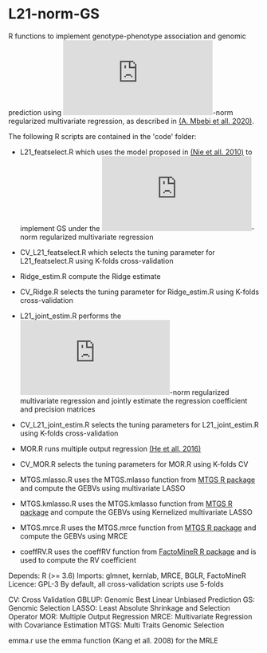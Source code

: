 # L21-norm-GS

R functions to implement genotype-phenotype association and genomic prediction using ![equation](https://latex.codecogs.com/gif.latex?%5Ctext%7BL%7D_%7B21%7D)-norm regularized multivariate regression, as described in [(A. Mbebi et all. 2020)]().

The following R scripts are contained in the 'code' folder:

* L21_featselect.R which uses the model proposed in [(Nie et all. 2010)](http://papers.nips.cc/paper/3988-efficient-and-robust-feature-selection-via-joint-l21-norms-minimization) to implement GS under the ![equation](https://latex.codecogs.com/gif.latex?%5Ctext%7BL%7D_%7B21%7D)-norm regularized multivariate regression 

* CV_L21_featselect.R which selects the tuning parameter for L21_featselect.R using K-folds cross-validation

* Ridge_estim.R compute the Ridge estimate

* CV_Ridge.R selects the tuning parameter for Ridge_estim.R using K-folds cross-validation

* L21_joint_estim.R performs the ![equation](https://latex.codecogs.com/gif.latex?%5Ctext%7BL%7D_%7B21%7D)-norm regularized multivariate regression and jointly estimate the regression coefficient and precision matrices

* CV_L21_joint_estim.R selects the tuning parameters for L21_joint_estim.R using K-folds cross-validation

* MOR.R runs multiple output regression [(He et all. 2016)](https://academic.oup.com/bioinformatics/article/32/12/i37/2288681)

* CV_MOR.R selects the tuning parameters for MOR.R using K-folds CV

* MTGS.mlasso.R uses the MTGS.mlasso function from [MTGS R package](https://CRAN.R-project.org/package=MTGS) and compute the GEBVs using multivariate LASSO 

* MTGS.kmlasso.R uses the MTGS.kmlasso function from [MTGS R package](https://CRAN.R-project.org/package=MTGS) and compute the GEBVs using Kernelized multivariate LASSO

* MTGS.mrce.R uses the MTGS.mrce function from [MTGS R package](https://CRAN.R-project.org/package=MTGS) and compute the GEBVs using MRCE

* coeffRV.R uses the coeffRV function from [FactoMineR R package](https://CRAN.R-project.org/package=FactoMineR) and is used to compute the RV coefficient

Depends: R (>= 3.6)
Imports: glmnet, kernlab, MRCE, BGLR, FactoMineR
Licence: GPL-3
By default, all cross-validation scripts use 5-folds


CV: Cross Validation
GBLUP: Genomic Best Linear Unbiased Prediction 
GS: Genomic Selection
LASSO: Least Absolute Shrinkage and Selection Operator
MOR: Multiple Output Regression
MRCE: Multivariate Regression with Covariance Estimation
MTGS: Multi Traits Genomic Selection


emma.r use the emma function (Kang et all. 2008) for the MRLE
